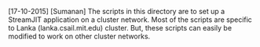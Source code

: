 [17-10-2015] [Sumanan]
The scripts in this directory are to set up a StreamJIT application on a cluster network. Most of the scripts are specific to Lanka (lanka.csail.mit.edu) cluster. But, these scripts can easily be modified to work on other cluster networks.
